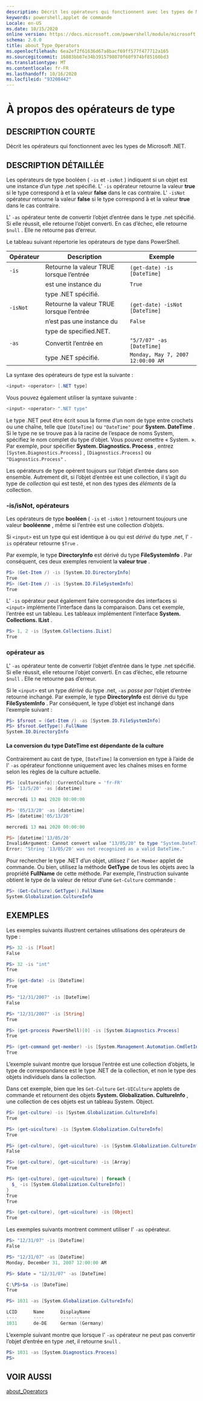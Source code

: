 ```yaml
---
description: Décrit les opérateurs qui fonctionnent avec les types de Microsoft .NET.
keywords: powershell,applet de commande
Locale: en-US
ms.date: 10/15/2020
online version: https://docs.microsoft.com/powershell/module/microsoft.powershell.core/about/about_type_operators?view=powershell-5.1&WT.mc_id=ps-gethelp
schema: 2.0.0
title: about_Type_Operators
ms.openlocfilehash: 6ea2ef2f61636d67a8bacf69ff577f477712a165
ms.sourcegitcommit: 16883bb67e34b3915798070f60f974bf85160bd3
ms.translationtype: MT
ms.contentlocale: fr-FR
ms.lasthandoff: 10/16/2020
ms.locfileid: "93208442"
---
```

# <a name="about-type-operators"></a>À propos des opérateurs de type

## <a name="short-description"></a>DESCRIPTION COURTE
Décrit les opérateurs qui fonctionnent avec les types de Microsoft .NET.

## <a name="long-description"></a>DESCRIPTION DÉTAILLÉE

Les opérateurs de type booléen ( `-is` et `-isNot` ) indiquent si un objet est une instance d’un type .net spécifié. L' `-is` opérateur retourne la valeur **true** si le type correspond à et la valeur **false** dans le cas contraire. L' `-isNot` opérateur retourne la valeur **false** si le type correspond à et la valeur **true** dans le cas contraire.

L' `-as` opérateur tente de convertir l’objet d’entrée dans le type .net spécifié. Si elle réussit, elle retourne l’objet converti. En cas d’échec, elle retourne `$null` . Elle ne retourne pas d’erreur.

Le tableau suivant répertorie les opérateurs de type dans PowerShell.

|Opérateur|Description                |Exemple                          |
|--------|---------------------------|---------------------------------|
|`-is`   |Retourne la valeur TRUE lorsque l’entrée|`(get-date) -is [DateTime]`      |
|        |est une instance du      |`True`                           |
|        |type .NET spécifié.       |                                 |
|`-isNot`|Retourne la valeur TRUE lorsque l’entrée|`(get-date) -isNot [DateTime]`   |
|        |n’est pas une instance du     |`False`                          |
|        |type de specified.NET.        |                                 |
|`-as`   |Convertit l’entrée en  |`"5/7/07" -as [DateTime]`        |
|        |type .NET spécifié.       |`Monday, May 7, 2007 12:00:00 AM`|

La syntaxe des opérateurs de type est la suivante :

```powershell
<input> <operator> [.NET type]
```

Vous pouvez également utiliser la syntaxe suivante :

```powershell
<input> <operator> ".NET type"
```

Le type .NET peut être écrit sous la forme d’un nom de type entre crochets ou une chaîne, telle que `[DateTime]` ou `"DateTime"` pour **System. DateTime** . Si le type ne se trouve pas à la racine de l’espace de noms System, spécifiez le nom complet du type d’objet. Vous pouvez omettre « System. ». Par exemple, pour spécifier **System. Diagnostics. Process** , entrez `[System.Diagnostics.Process]` , `[Diagnostics.Process]` ou `"Diagnostics.Process"` .

Les opérateurs de type opèrent toujours sur l’objet d’entrée dans son ensemble. Autrement dit, si l’objet d’entrée est une collection, il s’agit du type de _collection_ qui est testé, et non des types des _éléments_ de la collection.

### <a name="-isisnot-operators"></a>-is/isNot, opérateurs

Les opérateurs de type **booléen** ( `-is` et `-isNot` ) retournent toujours une valeur **booléenne** , même si l’entrée est une collection d’objets.

Si `<input>` est un type qui est identique à ou qui est _dérivé_ du type .net, l' `-is` opérateur retourne `$True` .

Par exemple, le type **DirectoryInfo** est dérivé du type **FileSystemInfo** . Par conséquent, ces deux exemples renvoient la **valeur true** .

```powershell
PS> (Get-Item /) -is [System.IO.DirectoryInfo]
True
PS> (Get-Item /) -is [System.IO.FileSystemInfo]
True
```

L' `-is` opérateur peut également faire correspondre des interfaces si `<input>` implémente l’interface dans la comparaison. Dans cet exemple, l’entrée est un tableau. Les tableaux implémentent l’interface **System. Collections. IList** .

```powershell
PS> 1, 2 -is [System.Collections.IList]
True
```

### <a name="-as-operator"></a>opérateur as

L' `-as` opérateur tente de convertir l’objet d’entrée dans le type .net spécifié. Si elle réussit, elle retourne l’objet converti. En cas d’échec, elle retourne `$null` . Elle ne retourne pas d’erreur.

Si le `<input>` est un type _dérivé_ du type .net, `-as` _passe par_ l’objet d’entrée retourné inchangé. Par exemple, le type **DirectoryInfo** est dérivé du type **FileSystemInfo** . Par conséquent, le type d’objet est inchangé dans l’exemple suivant :

```powershell
PS> $fsroot = (Get-Item /) -as [System.IO.FileSystemInfo]
PS> $fsroot.GetType().FullName
System.IO.DirectoryInfo
```

#### <a name="converting-the-datetime-type-is-culture-sensitive"></a>La conversion du type DateTime est dépendante de la culture

Contrairement au cast de type, `[DateTime]` la conversion en type à l’aide de l' `-as` opérateur fonctionne uniquement avec les chaînes mises en forme selon les règles de la culture actuelle.

```powershell
PS> [cultureinfo]::CurrentCulture = 'fr-FR'
PS> '13/5/20' -as [datetime]

mercredi 13 mai 2020 00:00:00

PS> '05/13/20' -as [datetime]
PS> [datetime]'05/13/20'

mercredi 13 mai 2020 00:00:00

PS> [datetime]'13/05/20'
InvalidArgument: Cannot convert value "13/05/20" to type "System.DateTime".
Error: "String '13/05/20' was not recognized as a valid DateTime."
```

Pour rechercher le type .NET d’un objet, utilisez l' `Get-Member` applet de commande. Ou bien, utilisez la méthode **GetType** de tous les objets avec la propriété **FullName** de cette méthode. Par exemple, l’instruction suivante obtient le type de la valeur de retour d’une `Get-Culture` commande :

```powershell
PS> (Get-Culture).GetType().FullName
System.Globalization.CultureInfo
```

## <a name="examples"></a>EXEMPLES

Les exemples suivants illustrent certaines utilisations des opérateurs de type :

```powershell
PS> 32 -is [Float]
False

PS> 32 -is "int"
True

PS> (get-date) -is [DateTime]
True

PS> "12/31/2007" -is [DateTime]
False

PS> "12/31/2007" -is [String]
True

PS> (get-process PowerShell)[0] -is [System.Diagnostics.Process]
True

PS> (get-command get-member) -is [System.Management.Automation.CmdletInfo]
True
```

L’exemple suivant montre que lorsque l’entrée est une collection d’objets, le type de correspondance est le type .NET de la collection, et non le type des objets individuels dans la collection.

Dans cet exemple, bien que les `Get-Culture` `Get-UICulture` applets de commande et retournent des objets **System. Globalization. CultureInfo** , une collection de ces objets est un tableau System. Object.

```powershell
PS> (get-culture) -is [System.Globalization.CultureInfo]
True

PS> (get-uiculture) -is [System.Globalization.CultureInfo]
True

PS> (get-culture), (get-uiculture) -is [System.Globalization.CultureInfo]
False

PS> (get-culture), (get-uiculture) -is [Array]
True

PS> (get-culture), (get-uiculture) | foreach {
  $_ -is [System.Globalization.CultureInfo])
}
True
True

PS> (get-culture), (get-uiculture) -is [Object]
True
```

Les exemples suivants montrent comment utiliser l' `-as` opérateur.

```powershell
PS> "12/31/07" -is [DateTime]
False

PS> "12/31/07" -as [DateTime]
Monday, December 31, 2007 12:00:00 AM

PS> $date = "12/31/07" -as [DateTime]

C:\PS>$a -is [DateTime]
True

PS> 1031 -as [System.Globalization.CultureInfo]

LCID      Name      DisplayName
----      ----      -----------
1031      de-DE     German (Germany)
```

L’exemple suivant montre que lorsque l' `-as` opérateur ne peut pas convertir l’objet d’entrée en type .net, il retourne `$null` .

```powershell
PS> 1031 -as [System.Diagnostics.Process]
PS>
```

## <a name="see-also"></a>VOIR AUSSI

[about_Operators](about_Operators.md)
